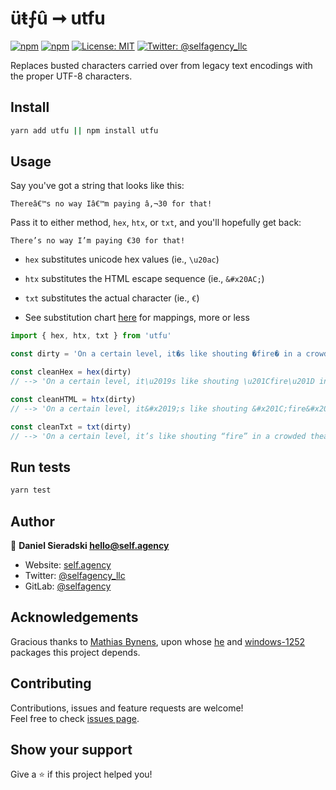 # üŧ⨍û ➞ utfu

[![npm](https://img.shields.io/npm/dt/utfu.svg)](https://www.npmjs.com/package/utfu) [![npm](https://img.shields.io/npm/v/utfu.svg)](https://www.npmjs.com/package/utfu) [![License: MIT](https://img.shields.io/badge/License-MIT-yellow.svg)](https://opensource.org/licenses/MIT) [![Twitter: @selfagency_llc](https://img.shields.io/twitter/follow/selfagency_llc.svg?style=social)](https://twitter.com/selfagency_llc)

Replaces busted characters carried over from legacy text encodings with the proper UTF-8 characters.

## Install

```sh
yarn add utfu || npm install utfu
```

## Usage

Say you've got a string that looks like this:

`Thereâ€™s no way Iâ€™m paying â‚¬30 for that!`

Pass it to either method, `hex`, `htx`, or `txt`, and you'll hopefully get back:

`There’s no way I’m paying €30 for that!`

- `hex` substitutes unicode hex values (ie., `\u20ac`)
- `htx` substitutes the HTML escape sequence (ie., `&#x20AC;`)
- `txt` substitutes the actual character (ie., `€`)

- See substitution chart [here](https://www.i18nqa.com/debug/utf8-debug.html) for mappings, more or less

```javascript
import { hex, htx, txt } from 'utfu'

const dirty = 'On a certain level, it�s like shouting �fire� in a crowded theater.'

const cleanHex = hex(dirty)
// --> 'On a certain level, it\u2019s like shouting \u201Cfire\u201D in a crowded theater.'

const cleanHTML = htx(dirty)
// --> 'On a certain level, it&#x2019;s like shouting &#x201C;fire&#x201D; in a crowded theater.'

const cleanTxt = txt(dirty)
// --> 'On a certain level, it’s like shouting “fire” in a crowded theater.'
```

## Run tests

```sh
yarn test
```

## Author

👤 **Daniel Sieradski <hello@self.agency>**

- Website: [self.agency](https://self.agency)
- Twitter: [@selfagency_llc](https://twitter.com/selfagency_llc)
- GitLab: [@selfagency](https://gitlab.com/selfagency)

## Acknowledgements

Gracious thanks to [Mathias Bynens](https://mathiasbynens.be/), upon whose [he](https://github.com/mathiasbynens/he) and [windows-1252](https://github.com/mathiasbynens/windows-1252) packages this project depends.

## Contributing

Contributions, issues and feature requests are welcome!<br />Feel free to check [issues page](https://gitlab.com/selfagency/utfu/issues).

## Show your support

Give a ⭐️ if this project helped you!
